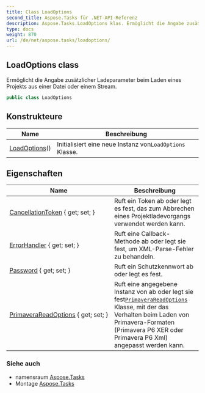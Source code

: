 ```yaml
---
title: Class LoadOptions
second_title: Aspose.Tasks für .NET-API-Referenz
description: Aspose.Tasks.LoadOptions klas. Ermöglicht die Angabe zusätzlicher Ladeparameter beim Laden eines Projekts aus einer Datei oder einem Stream.
type: docs
weight: 870
url: /de/net/aspose.tasks/loadoptions/
---
```

## LoadOptions class

Ermöglicht die Angabe zusätzlicher Ladeparameter beim Laden eines Projekts aus einer Datei oder einem Stream.

```csharp
public class LoadOptions
```

## Konstrukteure

| Name | Beschreibung |
| --- | --- |
| [LoadOptions](loadoptions/)() | Initialisiert eine neue Instanz von`LoadOptions` Klasse. |

## Eigenschaften

| Name | Beschreibung |
| --- | --- |
| [CancellationToken](../../aspose.tasks/loadoptions/cancellationtoken/) { get; set; } | Ruft ein Token ab oder legt es fest, das zum Abbrechen eines Projektladevorgangs verwendet werden kann. |
| [ErrorHandler](../../aspose.tasks/loadoptions/errorhandler/) { get; set; } | Ruft eine Callback-Methode ab oder legt sie fest, um XML-Parse-Fehler zu behandeln. |
| [Password](../../aspose.tasks/loadoptions/password/) { get; set; } | Ruft ein Schutzkennwort ab oder legt es fest. |
| [PrimaveraReadOptions](../../aspose.tasks/loadoptions/primaverareadoptions/) { get; set; } | Ruft eine angegebene Instanz von ab oder legt sie fest[`PrimaveraReadOptions`](../primaverareadoptions/) Klasse, mit der das Verhalten beim Laden von Primavera-Formaten (Primavera P6 XER oder Primavera P6 Xml) angepasst werden kann. |

### Siehe auch

* namensraum [Aspose.Tasks](../../aspose.tasks/)
* Montage [Aspose.Tasks](../../)


